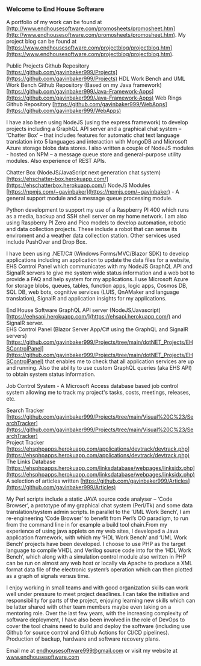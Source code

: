 ### Welcome to End House Software

A portfolio of my work can be found at [http://www.endhousesoftware.com/promosheets/promosheet.htm](http://www.endhousesoftware.com/promosheets/promosheet.htm).
My project blog can be found at [https://www.endhousesoftware.com/projectblog/projectblog.htm](https://www.endhousesoftware.com/projectblog/projectblog.htm).

Public Projects Github Repository [https://github.com/gavinbaker999/Projects](https://github.com/gavinbaker999/Projects)
HDL Work Bench and UML Work Bench Github Repository (Based on my Java framework) [https://github.com/gavinbaker999/Java-Framework-Apps](https://github.com/gavinbaker999/Java-Framework-Apps)
Web Rings Github Repository [https://github.com/gavinbaker999/WebApps](https://github.com/gavinbaker999/WebApps)

I have also been using NodeJS (using the express framework) to develop projects including a GraphQL API server and a graphical chat system – ‘Chatter Box’ – that includes features for automatic chat text language translation into 5 languages and interaction with MongoDB and Microsoft Azure storage blobs data stores. I also written a couple of NodeJS modules - hosted on NPM – a message queue store and general-purpose utility modules. Also experience of REST APIs.

Chatter Box (NodeJS/JavaScript next generation chat system) [https://ehschatter-box.herokuapp.com/](https://ehschatterbox.herokuapp.com/)
NodeJS Modules [https://npmjs.com/~gavinbaker](https://npmjs.com/~gavinbaker) - A general support module and a message queue processing module.

Python development to support my use of a Raspberry PI 400 which runs as a media, backup and SSH shell server on my home network. I am also using Raspberry PI Zero and Pico models to develop automation, robotic and data collection projects. These include a robot that can sense its enviroment and a weather data collection station. Other services used include PushOver and Drop Box.

I have been using .NET/C# (Windows Forms/MVC/Blazor SDK) to develop applications including an application to update the data files for a website, EHS Control Panel which communicates with my NodeJS GraphQL API and SignalR servers to give me system wide status information and a web bot to provide a FAQ and help system for my applications. I use Microsoft Azure for storage blobs, queues, tables, function apps, logic apps, Cosmos DB, SQL DB, web bots, cognitive services (LUIS, QnAMaker and language translation), SignalR and application insights for my applications.

End House Software GraphQL API server (NodeJS/Javascript) [https://eehsapi.herokuapp.com/](https://ehsapi.herokuapp.com/) and SignalR server.<br>EHS Control Panel (Blazor Server App/C# using the GraphQL and SignalR servers) [https://github.com/gavinbaker999/Projects/tree/main/dotNET_Projects/EHSControlPanel](https://github.com/gavinbaker999/Projects/tree/main/dotNET_Projects/EHSControlPanel) that enables me to check that all application services are up and running. Also the ability to use custom GraphQL queries (aka EHS API) to obtain system status information.

Job Control System - A Microsoft Access database based job control system allowing me to track my project's tasks, costs, meetings, releases, etc.

Search Tracker [https://github.com/gavinbaker999/Projects/tree/main/Visual%20C%23/SearchTracker](https://github.com/gavinbaker999/Projects/tree/main/Visual%20C%23/SearchTracker)<br>
Project Tracker [https://ehsphpapps.herokuapp.com/applications/devtrack/devtrack.php](https://ehsphpapps.herokuapp.com/applications/devtrack/devtrack.php)<br>
The Links Database [https://ehsphpapps.herokuapp.com/linksdatabase/webpages/linksidx.php](https://ehsphpapps.herokuapp.com/linksdatabase/webpages/linksidx.php)<br>
A selection of articles written [https://github.com/gavinbaker999/Articles](https://github.com/gavinbaker999/Articles)

My Perl scripts include a static JAVA source code analyser – ‘Code Browser’, a prototype of my graphical chat system (Perl/Tk) and some data translation/system admin scripts. In parallel to the ‘UML Work Bench’, I am re-engineering ‘Code Browser’ to benefit from Perl’s OO paradigm, to run from the command line in for example a build tool chain.From my experience of using java applets on my web sites, I developed a Java application framework, with which my ‘HDL Work Bench’ and ‘UML Work Bench’ projects have been developed. I choose to use PHP as the target language to compile VHDL and Verilog source code into for the ‘HDL Work Bench’, which along with a simulation control module also written in PHP can be run on almost any web host or locally via Apache to produce a XML format data file of the electronic system’s operation which can then plotted as a graph of signals versus time.

I enjoy working in small teams and with good organization skills can work well under pressure to meet project deadlines. I can take the initiative and responsibility for  parts of the project, enjoying learning new skills which can be latter shared with other team members maybe even taking on a mentoring role. Over the last few years, with the increasing complexity of software deployment, I have also been involved in  the role of DevOps to cover the tool chains need to build and deploy the software (including use Github for source control and Github Actions for CI/CD pipelines). Production of backup, hardware and software recovery plans.

Email me at endhousesoftware999@gmail.com
or visit my website at www.endhousesoftware.com
